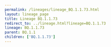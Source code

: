 ```yaml
---
permalink: /lineages/lineage_BQ.1.1.73.html
layout: lineage_page
title: Lineage BQ.1.1.73
redirect_to: ../lineage.html?lineage=BQ.1.1.73
lineage: BQ.1.1.73
parent: BQ.1.1
children: ['BQ.1.1.73']
---
```

